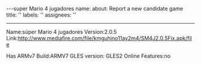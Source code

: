 ---super Mario 4 jugadores 
name: 
about: Report a new candidate game
title: ''
labels: ''
assignees: ''

---

Name:súper Mario 4 jugadores 
Version:2.0.5
Link:http://www.mediafire.com/file/kmguhjno11ay2m4/SM4J2.0.5Fix.apk/file

Has ARMv7 Build:ARMV7
GLES version: GLES2 
Online Features:no
